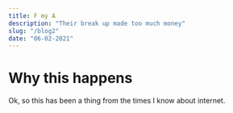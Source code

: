 ```yaml
---
title: F my A
description: "Their break up made too much money"
slug: "/blog2"
date: "06-02-2021"
---
```


# Why this happens

Ok, so this has been a thing from the times I know about internet.
